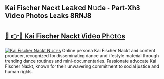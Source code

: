 ## Kai Fischer Nackt Le𝚊k𝚎d N𝚞𝚍e - Part-Xh8 Vid𝚎o Photos Le𝚊ks 8RNJ8

# <h2><a href="http://fb3k1q.evod.top/?m=Kai+Fischer+Nackt">🔗 👉🔴 Kai Fischer Nackt Vid𝚎o Ph𝚘t𝚘s</a></h2>

[![Kai Fischer Nackt N𝚞d𝚎s](https://i.imgur.com/8V9OHl7.gif)](http://fb3k1q.evod.top/?m=Kai+Fischer+Nackt)
Online persona Kai Fischer Nackt and content producer, recognized for disseminating dance and lifestyle material through trending dance routines and mini-documentaries. Passionate advocate Kai Fischer Nackt, known for their unwavering commitment to social justice and human rights. 
